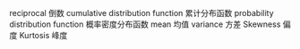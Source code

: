 reciprocal 倒数 
cumulative distribution function 累计分布函数
probability distribution function 概率密度分布函数 
mean 均值
variance 方差
Skewness 偏度
Kurtosis 峰度
